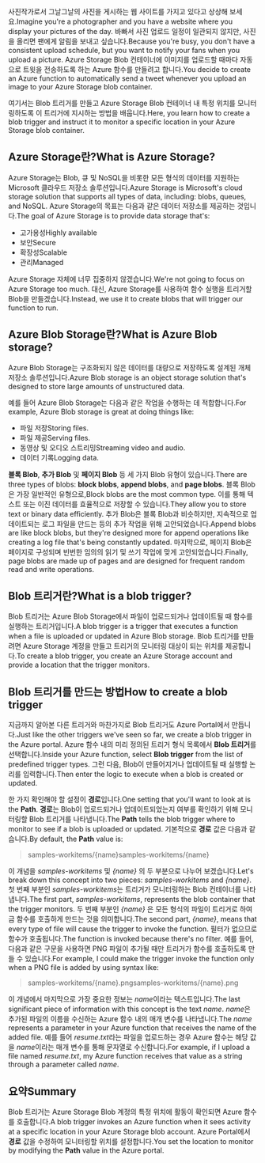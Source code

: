 <span data-ttu-id="020c8-101">사진작가로서 그날그날의 사진을 게시하는 웹 사이트를 가지고 있다고 상상해 보세요.</span><span class="sxs-lookup"><span data-stu-id="020c8-101">Imagine you're a photographer and you have a website where you display your pictures of the day.</span></span> <span data-ttu-id="020c8-102">바빠서 사진 업로드 일정이 일관되지 않지만, 사진을 올리면 팬에게 알림을 보내고 싶습니다.</span><span class="sxs-lookup"><span data-stu-id="020c8-102">Because you're busy, you don't have a consistent upload schedule, but you want to notify your fans when you upload a picture.</span></span> <span data-ttu-id="020c8-103">Azure Storage Blob 컨테이너에 이미지를 업로드할 때마다 자동으로 트윗을 전송하도록 하는 Azure 함수를 만들려고 합니다.</span><span class="sxs-lookup"><span data-stu-id="020c8-103">You decide to create an Azure function to automatically send a tweet whenever you upload an image to your Azure Storage blob container.</span></span>

<span data-ttu-id="020c8-104">여기서는 Blob 트리거를 만들고 Azure Storage Blob 컨테이너 내 특정 위치를 모니터링하도록 이 트리거에 지시하는 방법을 배웁니다.</span><span class="sxs-lookup"><span data-stu-id="020c8-104">Here, you learn how to create a blob trigger and instruct it to monitor a specific location in your Azure Storage blob container.</span></span>

## <a name="what-is-azure-storage"></a><span data-ttu-id="020c8-105">Azure Storage란?</span><span class="sxs-lookup"><span data-stu-id="020c8-105">What is Azure Storage?</span></span>

<span data-ttu-id="020c8-106">Azure Storage는 Blob, 큐 및 NoSQL을 비롯한 모든 형식의 데이터를 지원하는 Microsoft 클라우드 저장소 솔루션입니다.</span><span class="sxs-lookup"><span data-stu-id="020c8-106">Azure Storage is Microsoft's cloud storage solution that supports all types of data, including: blobs, queues, and NoSQL.</span></span> <span data-ttu-id="020c8-107">Azure Storage의 목표는 다음과 같은 데이터 저장소를 제공하는 것입니다.</span><span class="sxs-lookup"><span data-stu-id="020c8-107">The goal of Azure Storage is to provide data storage that's:</span></span>

- <span data-ttu-id="020c8-108">고가용성</span><span class="sxs-lookup"><span data-stu-id="020c8-108">Highly available</span></span>
- <span data-ttu-id="020c8-109">보안</span><span class="sxs-lookup"><span data-stu-id="020c8-109">Secure</span></span>
- <span data-ttu-id="020c8-110">확장성</span><span class="sxs-lookup"><span data-stu-id="020c8-110">Scalable</span></span>
- <span data-ttu-id="020c8-111">관리</span><span class="sxs-lookup"><span data-stu-id="020c8-111">Managed</span></span>

<span data-ttu-id="020c8-112">Azure Storage 자체에 너무 집중하지 않겠습니다.</span><span class="sxs-lookup"><span data-stu-id="020c8-112">We're not going to focus on Azure Storage too much.</span></span> <span data-ttu-id="020c8-113">대신, Azure Storage를 사용하여 함수 실행을 트리거할 Blob을 만들겠습니다.</span><span class="sxs-lookup"><span data-stu-id="020c8-113">Instead, we use it to create blobs that will trigger our function to run.</span></span>

## <a name="what-is-azure-blob-storage"></a><span data-ttu-id="020c8-114">Azure Blob Storage란?</span><span class="sxs-lookup"><span data-stu-id="020c8-114">What is Azure Blob storage?</span></span>

<span data-ttu-id="020c8-115">Azure Blob Storage는 구조화되지 않은 데이터를 대량으로 저장하도록 설계된 개체 저장소 솔루션입니다.</span><span class="sxs-lookup"><span data-stu-id="020c8-115">Azure Blob storage is an object storage solution that's designed to store large amounts of unstructured data.</span></span> 

<span data-ttu-id="020c8-116">예를 들어 Azure Blob Storage는 다음과 같은 작업을 수행하는 데 적합합니다.</span><span class="sxs-lookup"><span data-stu-id="020c8-116">For example, Azure Blob storage is great at doing things like:</span></span>

- <span data-ttu-id="020c8-117">파일 저장</span><span class="sxs-lookup"><span data-stu-id="020c8-117">Storing files.</span></span>
- <span data-ttu-id="020c8-118">파일 제공</span><span class="sxs-lookup"><span data-stu-id="020c8-118">Serving files.</span></span>
- <span data-ttu-id="020c8-119">동영상 및 오디오 스트리밍</span><span class="sxs-lookup"><span data-stu-id="020c8-119">Streaming video and audio.</span></span>
- <span data-ttu-id="020c8-120">데이터 기록</span><span class="sxs-lookup"><span data-stu-id="020c8-120">Logging data.</span></span>

<span data-ttu-id="020c8-121">**블록 Blob**, **추가 Blob** 및 **페이지 Blob** 등 세 가지 Blob 유형이 있습니다.</span><span class="sxs-lookup"><span data-stu-id="020c8-121">There are three types of blobs: **block blobs**, **append blobs**, and **page blobs**.</span></span> <span data-ttu-id="020c8-122">블록 Blob은 가장 일반적인 유형으로,</span><span class="sxs-lookup"><span data-stu-id="020c8-122">Block blobs are the most common type.</span></span> <span data-ttu-id="020c8-123">이를 통해 텍스트 또는 이진 데이터를 효율적으로 저장할 수 있습니다.</span><span class="sxs-lookup"><span data-stu-id="020c8-123">They allow you to store text or binary data efficiently.</span></span> <span data-ttu-id="020c8-124">추가 Blob은 블록 Blob과 비슷하지만, 지속적으로 업데이트되는 로그 파일을 만드는 등의 추가 작업을 위해 고안되었습니다.</span><span class="sxs-lookup"><span data-stu-id="020c8-124">Append blobs are like block blobs, but they're designed more for append operations like creating a log file that's being constantly updated.</span></span> <span data-ttu-id="020c8-125">마지막으로, 페이지 Blob은 페이지로 구성되며 빈번한 임의의 읽기 및 쓰기 작업에 맞게 고안되었습니다.</span><span class="sxs-lookup"><span data-stu-id="020c8-125">Finally, page blobs are made up of pages and are designed for frequent random read and write operations.</span></span>

## <a name="what-is-a-blob-trigger"></a><span data-ttu-id="020c8-126">Blob 트리거란?</span><span class="sxs-lookup"><span data-stu-id="020c8-126">What is a blob trigger?</span></span>

<span data-ttu-id="020c8-127">Blob 트리거는 Azure Blob Storage에서 파일이 업로드되거나 업데이트될 때 함수를 실행하는 트리거입니다.</span><span class="sxs-lookup"><span data-stu-id="020c8-127">A blob trigger is a trigger that executes a function when a file is uploaded or updated in Azure Blob storage.</span></span> <span data-ttu-id="020c8-128">Blob 트리거를 만들려면 Azure Storage 계정을 만들고 트리거의 모니터링 대상이 되는 위치를 제공합니다.</span><span class="sxs-lookup"><span data-stu-id="020c8-128">To create a blob trigger, you create an Azure Storage account and provide a location that the trigger monitors.</span></span>

## <a name="how-to-create-a-blob-trigger"></a><span data-ttu-id="020c8-129">Blob 트리거를 만드는 방법</span><span class="sxs-lookup"><span data-stu-id="020c8-129">How to create a blob trigger</span></span>

<span data-ttu-id="020c8-130">지금까지 알아본 다른 트리거와 마찬가지로 Blob 트리거도 Azure Portal에서 만듭니다.</span><span class="sxs-lookup"><span data-stu-id="020c8-130">Just like the other triggers we've seen so far, we create a blob trigger in the Azure portal.</span></span> <span data-ttu-id="020c8-131">Azure 함수 내의 미리 정의된 트리거 형식 목록에서 **Blob 트리거**를 선택합니다.</span><span class="sxs-lookup"><span data-stu-id="020c8-131">Inside your Azure function, select **Blob trigger** from the list of predefined trigger types.</span></span> <span data-ttu-id="020c8-132">그런 다음, Blob이 만들어지거나 업데이트될 때 실행할 논리를 입력합니다.</span><span class="sxs-lookup"><span data-stu-id="020c8-132">Then enter the logic to execute when a blob is created or updated.</span></span>

<span data-ttu-id="020c8-133">한 가지 확인해야 할 설정이 **경로**입니다.</span><span class="sxs-lookup"><span data-stu-id="020c8-133">One setting that you'll want to look at is the **Path**.</span></span> <span data-ttu-id="020c8-134">**경로**는 Blob이 업로드되거나 업데이트되었는지 여부를 확인하기 위해 모니터링할 Blob 트리거를 나타냅니다.</span><span class="sxs-lookup"><span data-stu-id="020c8-134">The **Path** tells the blob trigger where to monitor to see if a blob is uploaded or updated.</span></span> <span data-ttu-id="020c8-135">기본적으로 **경로** 값은 다음과 같습니다.</span><span class="sxs-lookup"><span data-stu-id="020c8-135">By default, the **Path** value is:</span></span> 

> <span data-ttu-id="020c8-136">samples-workitems/{name}</span><span class="sxs-lookup"><span data-stu-id="020c8-136">samples-workitems/{name}</span></span>

<span data-ttu-id="020c8-137">이 개념을 *samples-workitems* 및 *{name}* 의 두 부분으로 나누어 보겠습니다.</span><span class="sxs-lookup"><span data-stu-id="020c8-137">Let's break down this concept into two pieces: *samples-workitems* and *{name}*.</span></span> <span data-ttu-id="020c8-138">첫 번째 부분인 *samples-workitems*는 트리거가 모니터링하는 Blob 컨테이너를 나타냅니다.</span><span class="sxs-lookup"><span data-stu-id="020c8-138">The first part, *samples-workitems*, represents the blob container that the trigger monitors.</span></span> <span data-ttu-id="020c8-139">두 번째 부분인 *{name}* 은 모든 형식의 파일이 트리거로 하여금 함수를 호출하게 만드는 것을 의미합니다.</span><span class="sxs-lookup"><span data-stu-id="020c8-139">The second part, *{name}*, means that every type of file will cause the trigger to invoke the function.</span></span> <span data-ttu-id="020c8-140">필터가 없으므로 함수가 호출됩니다.</span><span class="sxs-lookup"><span data-stu-id="020c8-140">The function is invoked because there's no filter.</span></span> <span data-ttu-id="020c8-141">예를 들어, 다음과 같은 구문을 사용하면 PNG 파일이 추가될 때만 트리거가 함수를 호출하도록 만들 수 있습니다.</span><span class="sxs-lookup"><span data-stu-id="020c8-141">For example, I could make the trigger invoke the function only when a PNG file is added by using syntax like:</span></span>

> <span data-ttu-id="020c8-142">samples-workitems/{name}.png</span><span class="sxs-lookup"><span data-stu-id="020c8-142">samples-workitems/{name}.png</span></span>

<span data-ttu-id="020c8-143">이 개념에서 마지막으로 가장 중요한 정보는 *name*이라는 텍스트입니다.</span><span class="sxs-lookup"><span data-stu-id="020c8-143">The last significant piece of information with this concept is the text *name*.</span></span> <span data-ttu-id="020c8-144">*name*은 추가된 파일의 이름을 수신하는 Azure 함수 내의 매개 변수를 나타냅니다.</span><span class="sxs-lookup"><span data-stu-id="020c8-144">The *name* represents a parameter in your Azure function that receives the name of the added file.</span></span> <span data-ttu-id="020c8-145">예를 들어 *resume.txt*라는 파일을 업로드하는 경우 Azure 함수는 해당 값을 *name*이라는 매개 변수를 통해 문자열로 수신합니다.</span><span class="sxs-lookup"><span data-stu-id="020c8-145">For example, if I upload a file named *resume.txt*, my Azure function receives that value as a string through a parameter called *name*.</span></span>

## <a name="summary"></a><span data-ttu-id="020c8-146">요약</span><span class="sxs-lookup"><span data-stu-id="020c8-146">Summary</span></span>

<span data-ttu-id="020c8-147">Blob 트리거는 Azure Storage Blob 계정의 특정 위치에 활동이 확인되면 Azure 함수를 호출합니다.</span><span class="sxs-lookup"><span data-stu-id="020c8-147">A blob trigger invokes an Azure function when it sees activity at a specific location in your Azure Storage blob account.</span></span> <span data-ttu-id="020c8-148">Azure Portal에서 **경로** 값을 수정하여 모니터링할 위치를 설정합니다.</span><span class="sxs-lookup"><span data-stu-id="020c8-148">You set the location to monitor by modifying the **Path** value in the Azure portal.</span></span>
